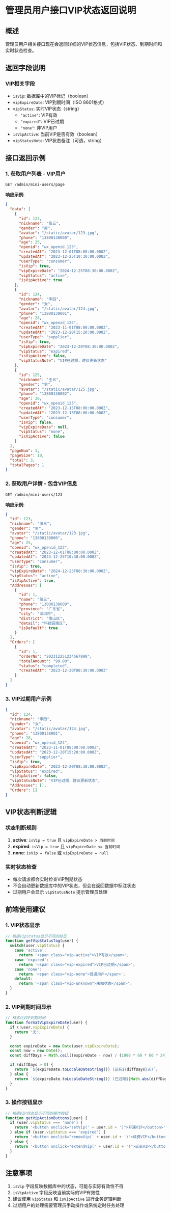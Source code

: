# 管理员用户接口VIP状态返回说明

## 概述
管理员用户相关接口现在会返回详细的VIP状态信息，包括VIP状态、到期时间和实时状态检查。

## 返回字段说明

### VIP相关字段
- `isVip`: 数据库中的VIP标记（boolean）
- `vipExpireDate`: VIP到期时间（ISO 8601格式）
- `vipStatus`: 实时VIP状态（string）
  - `"active"`: VIP有效
  - `"expired"`: VIP已过期
  - `"none"`: 非VIP用户
- `isVipActive`: 当前VIP是否有效（boolean）
- `vipStatusNote`: VIP状态备注（可选，string）

## 接口返回示例

### 1. 获取用户列表 - VIP用户
```http
GET /admin/mini-users/page
```

**响应示例**:
```json
{
  "data": [
    {
      "id": 123,
      "nickname": "张三",
      "gender": "男",
      "avatar": "/static/avatar/123.jpg",
      "phone": "13800138000",
      "age": 25,
      "openid": "wx_openid_123",
      "createdAt": "2023-12-01T08:00:00.000Z",
      "updatedAt": "2023-12-25T10:30:00.000Z",
      "userType": "consumer",
      "isVip": true,
      "vipExpireDate": "2024-12-25T08:30:00.000Z",
      "vipStatus": "active",
      "isVipActive": true
    },
    {
      "id": 124,
      "nickname": "李四",
      "gender": "女",
      "avatar": "/static/avatar/124.jpg",
      "phone": "13800138001",
      "age": 28,
      "openid": "wx_openid_124",
      "createdAt": "2023-11-01T08:00:00.000Z",
      "updatedAt": "2023-12-20T15:20:00.000Z",
      "userType": "supplier",
      "isVip": true,
      "vipExpireDate": "2023-12-20T08:30:00.000Z",
      "vipStatus": "expired",
      "isVipActive": false,
      "vipStatusNote": "VIP已过期，建议更新状态"
    },
    {
      "id": 125,
      "nickname": "王五",
      "gender": "男",
      "avatar": "/static/avatar/125.jpg",
      "phone": "13800138002",
      "age": 30,
      "openid": "wx_openid_125",
      "createdAt": "2023-12-15T08:00:00.000Z",
      "updatedAt": "2023-12-15T08:00:00.000Z",
      "userType": "consumer",
      "isVip": false,
      "vipExpireDate": null,
      "vipStatus": "none",
      "isVipActive": false
    }
  ],
  "pageNum": 1,
  "pageSize": 10,
  "total": 3,
  "totalPages": 1
}
```

### 2. 获取用户详情 - 包含VIP信息
```http
GET /admin/mini-users/123
```

**响应示例**:
```json
{
  "id": 123,
  "nickname": "张三",
  "gender": "男",
  "avatar": "/static/avatar/123.jpg",
  "phone": "13800138000",
  "age": 25,
  "openid": "wx_openid_123",
  "createdAt": "2023-12-01T08:00:00.000Z",
  "updatedAt": "2023-12-25T10:30:00.000Z",
  "userType": "consumer",
  "isVip": true,
  "vipExpireDate": "2024-12-25T08:30:00.000Z",
  "vipStatus": "active",
  "isVipActive": true,
  "Addresses": [
    {
      "id": 1,
      "name": "张三",
      "phone": "13800138000",
      "province": "广东省",
      "city": "深圳市",
      "district": "南山区",
      "detail": "科技园南区",
      "isDefault": true
    }
  ],
  "Orders": [
    {
      "id": 1,
      "orderNo": "202312251234567890",
      "totalAmount": "99.00",
      "status": "completed",
      "createdAt": "2023-12-20T08:30:00.000Z"
    }
  ]
}
```

### 3. VIP过期用户示例
```json
{
  "id": 124,
  "nickname": "李四",
  "gender": "女",
  "avatar": "/static/avatar/124.jpg",
  "phone": "13800138001",
  "age": 28,
  "openid": "wx_openid_124",
  "createdAt": "2023-11-01T08:00:00.000Z",
  "updatedAt": "2023-12-20T15:20:00.000Z",
  "userType": "supplier",
  "isVip": true,
  "vipExpireDate": "2023-12-20T08:30:00.000Z",
  "vipStatus": "expired",
  "isVipActive": false,
  "vipStatusNote": "VIP已过期，建议更新状态",
  "Addresses": [],
  "Orders": []
}
```

## VIP状态判断逻辑

### 状态判断规则
1. **active**: `isVip = true` 且 `vipExpireDate > 当前时间`
2. **expired**: `isVip = true` 且 `vipExpireDate <= 当前时间`
3. **none**: `isVip = false` 或 `vipExpireDate = null`

### 实时状态检查
- 每次请求都会实时检查VIP到期状态
- 不会自动更新数据库中的VIP状态，但会在返回数据中标注状态
- 过期用户会显示 `vipStatusNote` 提示管理员处理

## 前端使用建议

### 1. VIP状态显示
```javascript
// 根据vipStatus显示不同的标签
function getVipStatusTag(user) {
  switch(user.vipStatus) {
    case 'active':
      return '<span class="vip-active">VIP有效</span>';
    case 'expired':
      return '<span class="vip-expired">VIP已过期</span>';
    case 'none':
      return '<span class="vip-none">普通用户</span>';
    default:
      return '<span class="vip-unknown">未知状态</span>';
  }
}
```

### 2. VIP到期时间显示
```javascript
// 格式化VIP到期时间
function formatVipExpireDate(user) {
  if (!user.vipExpireDate) {
    return '无';
  }

  const expireDate = new Date(user.vipExpireDate);
  const now = new Date();
  const diffDays = Math.ceil((expireDate - now) / (1000 * 60 * 60 * 24));

  if (diffDays > 0) {
    return `${expireDate.toLocaleDateString()} (还有${diffDays}天)`;
  } else {
    return `${expireDate.toLocaleDateString()} (已过期${Math.abs(diffDays)}天)`;
  }
}
```

### 3. 操作按钮显示
```javascript
// 根据VIP状态显示不同的操作按钮
function getVipActionButtons(user) {
  if (user.vipStatus === 'none') {
    return '<button onclick="setVip(' + user.id + ')">开通VIP</button>';
  } else if (user.vipStatus === 'expired') {
    return '<button onclick="renewVip(' + user.id + ')">续费VIP</button>';
  } else {
    return '<button onclick="extendVip(' + user.id + ')">延长VIP</button>';
  }
}
```

## 注意事项
1. `isVip` 字段反映数据库中的状态，可能与实际有效性不符
2. `isVipActive` 字段反映当前实际的VIP有效性
3. 建议使用 `vipStatus` 和 `isVipActive` 进行业务逻辑判断
4. 过期用户的处理需要管理员手动操作或系统定时任务处理
